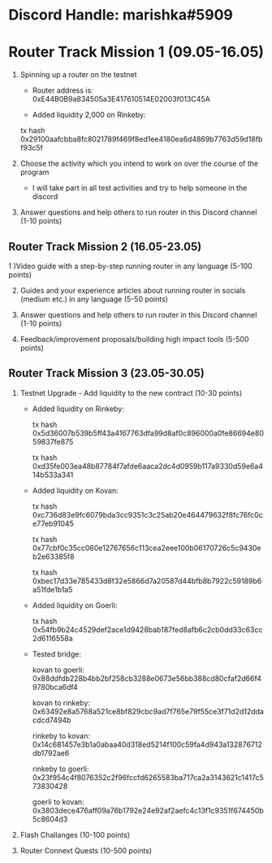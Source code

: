 # Discord Handle: marishka#5909
# Router Track Mission 1 (09.05-16.05)

1) Spinning up a router on the testnet

    - Router address is: 0xE44B0B9a834505a3E417610514E02003f013C45A

    - Added liquidity 2,000 on Rinkeby:   

    tx hash 0x29100aafcbba8fc8021789f469f8ed1ee4180ea6d4869b7763d59d18fbf93c5f


2) Choose the activity which you intend to work on over the course of the program
 
    - I will take part in all test activities and try to help someone in the discord

3) Answer questions and help others to run router in this Discord channel (1-10 points)


## Router Track Mission 2 (16.05-23.05)

1 )Video guide with a step-by-step running router in any language (5-100 points)

2) Guides and your experience articles about running router in socials (medium etc.) in any language (5-50 points)

3) Answer questions and help others to run router in this Discord channel (1-10 points)

4) Feedback/improvement proposals/building high impact tools (5-500 points)


## Router Track Mission 3 (23.05-30.05)

1) Testnet Upgrade - Add liquidity to the new contract (10-30 points)

   - Added liquidity on Rinkeby:
     
      tx hash 0x5d36007b539b5ff43a4167763dfa99d8af0c896000a0fe86694e8059837fe875
      
      tx hash 0xd35fe003ea48b87784f7afde6aaca2dc4d0959b117a9330d59e6a414b533a341
       
    - Added liquidity on Kovan:   
    
      tx hash 0xc736d83e9fc6079bda3cc9351c3c25ab20e464479632f8fc76fc0ce77eb91045
      
      tx hash 0x77cbf0c35cc060e12767656c113cea2eee100b06170726c5c9430eb2e63385f8
      
      tx hash 0xbec17d33e785433d8f32e5866d7a20587d44bfb8b7922c59189b6a51fde1b1a5
      
      
    - Added liquidity on Goerli:   

      tx hash 0x54fb9b24c4529def2ace1d9428bab187fed8afb6c2cb0dd33c63cc2d6116558a
       
       


   - Tested bridge:
   
       kovan to goerli: 0x88ddfdb228b4bb2bf258cb3288e0673e56bb388cd80cfaf2d66f49780bca6df4
       
       kovan to rinkeby: 0x63492e8a5768a521ce8bf829cbc9ad7f765e79f55ce3f71d2d12ddacdcd7494b
      
       rinkeby to kovan: 0x14c681457e3b1a0abaa40d318ed5214f100c59fa4d943a132876712db1792ae6
       
       rinkeby to goerli: 0x23f954c4f8076352c2f96fccfd6265583ba717ca2a3143621c1417c573830428
       
       goerli to kovan: 0x3803dece476aff09a76b1792e24e92af2aefc4c13f1c9351f674450b5c8604d3

  
2) Flash Challanges (10-100 points)


3) Router Connext Quests (10-500 points)
   

